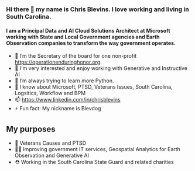 ### Hi there 👋 my name is Chris Blevins.  I love working and living in South Carolina. 
#### I am a Principal Data and AI Cloud Solutions Architect at Microsoft working with State and Local Government agencies and Earth Observation companies to transform the way government operates.  

- 🔭 I’m the Secretary of the board for one non-profit https://operationenduringhonor.org.
- 🤖 I'm very interested and enjoy working with Generative and Instructive AI 
- 🌱 I’m always trying to learn more Python.  
- 💬 I know about Microsoft, PTSD, Veterans Issues, South Carolina, Logsitics, Workflow and BPM
- 📫 https://www.linkedin.com/in/chrisblevins
- ⚡ Fun fact: My nickname is Blevdog

## My purposes
- :superhero:  Veterans Causes and PTSD
- :technologist:  Improving government IT services, Geospatial Analytics for Earth Observation and Generative AI
- :rescue_worker_helmet: Working in the South Carolina State Guard and related charities
